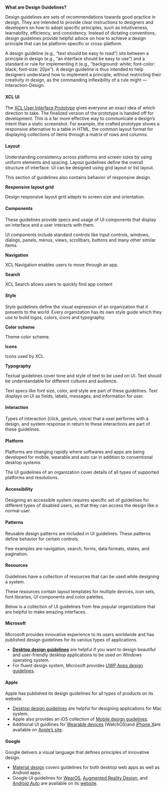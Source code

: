 
**What are Design Guidelines?**

Design guidelines are sets of recommendations towards good practice in design. They are intended to provide clear instructions to designers and developers on how to adopt specific principles, such as intuitiveness, learnability, efficiency, and consistency. Instead of dictating conventions, design guidelines provide helpful advice on how to achieve a design principle that can be platform-specific or cross-platform.

A design guideline (e.g., “text should be easy to read”) sits between a principle in design (e.g., “an interface should be easy to use”) and a standard or rule for implementing it (e.g., “background: white; font-color: black; font-size: 20px”). A design guideline is thus intended to help designers understand how to implement a principle, without restricting their creativity in design, as the commanding inflexibility of a rule might —  Interaction-Design.

#### XCL UI

The <a href="https://xoopscube.github.io/" target="_blank">XCL User Interface Prototype</a> gives everyone an exact idea of which direction to take. The finalized version of the prototype is handed off for development. This is a far more effective way to communicate a design’s intent than a static screenshot. For example, the crafted prototype shows a responsive alternative to a table in HTML, the common layout format for displaying collections of items through a matrix of rows and columns.

#### Layout 

Understanding consistency across platforms and screen sizes by using uniform elements and spacing. Layout guidelines define the overall structure of interface. UI can be designed using grid layout or list layout.

This section of guidelines also contains behavior of responsive design.

**Responsive layout grid**

Design responsive layout grid adapts to screen size and orientation.

#### Components

These guidelines provide specs and usage of UI components that display on interface and a user interacts with them.

UI components include standard controls like input controls, windows, dialogs, panels, menus, views, scrollbars, buttons and many other similar items.

**Navigation**

XCL Navigation enables users to move through an app.

**Search**

XCL Search allows users to quickly find app content

#### Style

Style guidelines define the visual expression of an organization that it presents to the world. Every organization has its own style guide which they use to build logos, colors, icons and typography.

**Color scheme**

Theme color scheme.

**Icons**

Icons used by XCL.

**Typography**

Textual guidelines cover tone and style of text to be used on UI. Text should be understandable for different cultures and audience.

Text specs like font size, color, and style are part of these guidelines. Text displays on UI as fields, labels, messages, and information for user.

#### Interaction

Types of interaction (click, gesture, voice) that a user performs with a design, and system response in return to these interactions are part of these guidelines.

#### Platform

Platforms are changing rapidly where softwares and apps are being developed for mobile, wearable and auto car in addition to conventional desktop systems.

The UI guidelines of an organization cover details of all types of supported platforms and resolutions.

#### Accessibility

Designing an accessible system requires specific set of guidelines for different types of disabled users, so that they can access the design like a normal user.

#### Patterns

Reusable design patterns are included in UI guidelines. These patterns define behavior for certain controls.

Few examples are navigation, search, forms, data formats, states, and pagination.

#### Resources

Guidelines have a collection of resources that can be used while designing a system.

These resources contain layout templates for multiple devices, icon sets, font libraries, UI components and color palettes.

Below is a collection of UI guidelines from few popular organizations that are helpful to make amazing interfaces.

#### Microsoft

Microsoft provides innovative experience to its users worldwide and has published design guidelines for its various types of applications.

*   [**Desktop design guidelines**](https://developer.microsoft.com/en-us/windows/desktop/design)<span> </span>are helpful if you want to design beautiful and user-friendly desktop applications to be used on Windows operating system.
*   For fluent design system, Microsoft provides [UWP Apps design guidelines](https://developer.microsoft.com/en-us/windows/apps/design).

#### Apple

Apple has published its design guidelines for all types of products on its website.

+ [Desktop design guidelines](https://developer.apple.com/macos/human-interface-guidelines/overview/themes/) are helpful for designing applications for Mac system.
+ Apple also provides an iOS collection of [Mobile design guidelines](https://developer.apple.com/ios/human-interface-guidelines/overview/themes/).
+ Additional UI guidlines for [Wearable devices](https://developer.apple.com/watchos/human-interface-guidelines/overview/themes/)<span> </span>(WatchOS)and [iPhone X](https://developer.apple.com/ios/human-interface-guidelines/overview/iphone-x/)are available on [Apple’s site](https://developer.apple.com/design/).

#### Google

Google delivers a visual language that defines principles of innovative design.

+ [Material design](https://material.io/guidelines/) covers guidelines for both desktop web apps as well as Android apps.
+ Google UI guidelines for [WearOS](https://designguidelines.withgoogle.com/wearos/), [Augmented Reality Design](https://designguidelines.withgoogle.com/ar-design/), and [Android Auto](https://designguidelines.withgoogle.com/android-auto/) are available on its [website](https://design.google/resources/).








